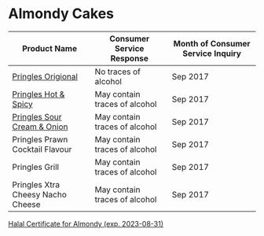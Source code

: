 # Almondy Cakes

| Product Name     | Consumer Service Response         | Month of Consumer Service Inquiry        |
|------------------|------------------|----------------------|
| [Pringles Origional](https://www.willys.se/sok?q=pringles)      |  No traces of alcohol        | Sep 2017              |
| [Pringles Hot & Spicy](https://www.pringles.com/se/products/flavours/pringles-hot-spicy-190g-product.html)      |  May contain traces of alcohol        | Sep 2017             |
| [Pringles Sour Cream & Onion](https://www.pringles.com/se/products/flavours/pringles-sour-cream-onion.html)      | May contain traces of alcohol         | Sep 2017             |
| Pringles Prawn Cocktail Flavour     |  May contain traces of alcohol        | Sep 2017             |
| Pringles Grill      | May contain traces of alcohol         | Sep 2017             |
| Pringles Xtra Cheesy Nacho Cheese      | May contain traces of alcohol         | Sep 2017             |

[Halal Certificate for Almondy (exp. 2023-08-31)](https://github.com/HalalRadarSE/HalalSverige/blob/main/Halal%20certificate%20Almondy%20exp%202023-08-31.pdf)
